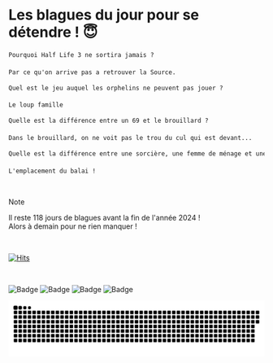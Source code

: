
<h1>Les blagues du jour pour se détendre ! 😇</h1>

```diff
Pourquoi Half Life 3 ne sortira jamais ?

Par ce qu'on arrive pas a retrouver la Source.
```

```diff
Quel est le jeu auquel les orphelins ne peuvent pas jouer ?

Le loup famille
```

```diff
Quelle est la différence entre un 69 et le brouillard ?

Dans le brouillard, on ne voit pas le trou du cul qui est devant...
```

```diff
Quelle est la différence entre une sorcière, une femme de ménage et une personne coincée ?

L'emplacement du balai !
```

<br/>

> [!NOTE]
> Il reste 118 jours de blagues avant la fin de l'année 2024 ! <br/>
> Alors à demain pour ne rien manquer !

<br/>


[![Hits](https://hits.seeyoufarm.com/api/count/incr/badge.svg?url=https%3A%2F%2Fgithub.com%2FClems02%2Fhit-counter&count_bg=%23003E80&title_bg=%235C9FE1&icon=powershell.svg&icon_color=%23FFFFFF&title=Visite&edge_flat=false)](https://hits.seeyoufarm.com)


<br/>


![Badge](https://img.shields.io/badge/Last%20updated%20on-white?style=for-the-badge&logo=clockify)   ![Badge](https://img.shields.io/badge/05/09-white?style=for-the-badge) ![Badge](https://img.shields.io/badge/at-white?style=for-the-badge) ![Badge](https://img.shields.io/badge/02:53-white?style=for-the-badge)


<p align="center">
 <img width="1000" src="assets/github-snake.svg" alt="snake"/>
</p>

